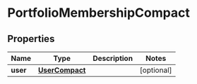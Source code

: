 # PortfolioMembershipCompact

## Properties
Name | Type | Description | Notes
------------ | ------------- | ------------- | -------------
**user** | [**UserCompact**](UserCompact.md) |  |  [optional]
